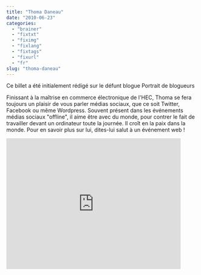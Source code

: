 ```yaml
---
title: "Thoma Daneau"
date: "2010-06-23"
categories: 
  - "brainer"
  - "fixtxt"
  - "fiximg"
  - "fixlang"
  - "fixtags"
  - "fixurl"
  - "fr"
slug: "thoma-daneau"
---
```


Ce billet a été initialement rédigé sur le défunt blogue Portrait de blogueurs

Finissant à la maîtrise en commerce électronique de l'HEC, Thoma se fera toujours un plaisir de vous parler médias sociaux, que ce soit Twitter, Facebook ou même Wordpress. Souvent présent dans les événements médias sociaux "offline", il aime être avec du monde, pour contrer le fait de travailler devant un ordinateur toute la journée. Il croît en la paix dans la monde. Pour en savoir plus sur lui, dites-lui salut à un événement web !

<iframe width="459" height="344" src="https://www.youtube.com/embed/Zqw-i-4_030?feature=oembed" frameborder="0" allowfullscreen></iframe>
